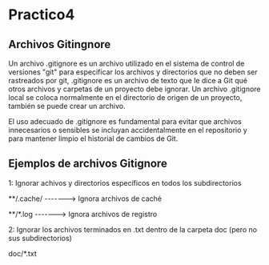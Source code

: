 # Practico4

## Archivos Gitingnore

Un archivo .gitignore es un archivo utilizado en el sistema de control de versiones "git" para especificar los archivos y directorios que no deben ser rastreados por git, .gitignore es un archivo de texto que le dice a Git qué otros archivos y carpetas de un proyecto debe ignorar. Un archivo .gitignore local se coloca normalmente en el directorio de origen de un proyecto, también se puede crear un archivo.

El uso adecuado de .gitignore es fundamental para evitar que archivos innecesarios o sensibles se incluyan accidentalmente en el repositorio y para mantener limpio el historial de cambios de Git.

## Ejemplos de archivos Gitignore

1: Ignorar achivos y directorios específicos en todos los subdirectorios

   **/.cache/    -------> Ignora archivos de caché

   **/*.log      -------> Ignora archivos de registro
   
   
2: Ignorar los archivos terminados en .txt dentro de la carpeta doc (pero no sus subdirectorios)
  
   doc/*.txt



